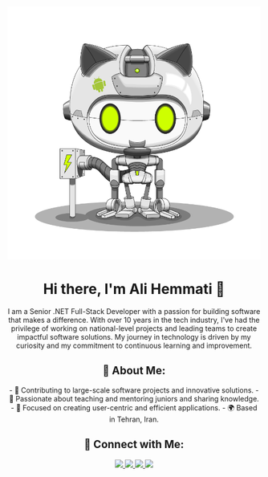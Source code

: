 ![](assets/droidtocat.png)

<h1 align="center"> Hi there, I'm Ali Hemmati 👋 </h1>

<p align="center"> 
I am a Senior .NET Full-Stack Developer with a passion for building software that makes a difference. With over 10 years in the tech industry, I've had the privilege of working on national-level projects and leading teams to create impactful software solutions. My journey in technology is driven by my curiosity and my commitment to continuous learning and improvement.
</p>

<h2 align="center"> 🌟 About Me:</h2>
<p align="center"> 
- 🚀 Contributing to large-scale software projects and innovative solutions.
- 🌱 Passionate about teaching and mentoring juniors and sharing knowledge.
- 🎯 Focused on creating user-centric and efficient applications.
- 🌍 Based in Tehran, Iran.
</p>

<h2 align="center"> 🔗 Connect with Me:</h2>

<p align="center"> 
 <a href="https://github.com/Hemmatiali" alt="Ali Hemmati's github">
   <img src="https://img.shields.io/badge/%20-GitHub-black?logo=GitHub&logoColor=white&style=for-the-badge" />
 </a>
 <a href="https://linkedin.com/in/alihemmati1" alt="Ali Hemmati's linkedin">
   <img src="https://img.shields.io/badge/%20-LinkedIn-%230A66C2?logo=linkedin&logoColor=white&style=for-the-badge" />
 </a>
 <a href="https://stackoverflow.com/users/22922094/ali-hemmati" alt="Ali Hemmati's Stack Overflow">
   <img src="https://img.shields.io/badge/%20-Stack%20Overflow-%23F58025?logo=stackoverflow&logoColor=white&style=for-the-badge" />
 </a>
 <a href="https://codepen.io/Hematiali" alt="Ali Hemmati's CodePen">
   <img src="https://img.shields.io/badge/%20-CodePen-%23131417?logo=codepen&logoColor=white&style=for-the-badge" />
 </a>
</p>
